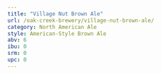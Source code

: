 ```yaml
---
title: "Village Nut Brown Ale"
url: /oak-creek-brewery/village-nut-brown-ale/
category: North American Ale
style: American-Style Brown Ale
abv: 6
ibu: 0
srm: 0
upc: 0
---
```


